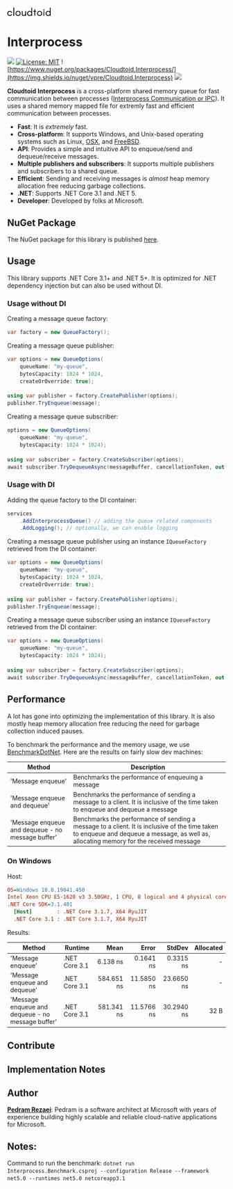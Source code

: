 <a href="https://github.com/cloudtoid"><img src="https://raw.githubusercontent.com/cloudtoid/assets/master/logos/cloudtoid-black-red.png" width="100"></a>

# Interprocess

![](https://github.com/cloudtoid/interprocess/workflows/publish/badge.svg) [![License: MIT](https://img.shields.io/badge/License-MIT-blue.svg)](https://github.com/cloudtoid/url-patterns/blob/master/LICENSE) ![https://www.nuget.org/packages/Cloudtoid.Interprocess/](https://img.shields.io/nuget/vpre/Cloudtoid.Interprocess) ![](https://img.shields.io/badge/.net%20core-%3E%203.1.0-blue)

**Cloudtoid Interprocess** is a cross-platform shared memory queue for fast communication between processes ([Interprocess Communication or IPC](https://en.wikipedia.org/wiki/Inter-process_communication)). It uses a shared memory mapped file for extremly fast and efficient communication between processes.

- **Fast**: It is *extremely* fast.
- **Cross-platform**: It supports Windows, and Unix-based operating systems such as Linux, [OSX](https://en.wikipedia.org/wiki/MacOS), and [FreeBSD](https://www.freebsd.org/).
- **API**: Provides a simple and intuitive API to enqueue/send and dequeue/receive messages.
- **Multiple publishers and subscribers**: It supports multiple publishers and subscribers to a shared queue.
- **Efficient**: Sending and receiving messages is *almost* heap memory allocation free reducing garbage collections.
- **.NET**: Supports .NET Core 3.1 and .NET 5.
- **Developer**: Developed by folks at Microsoft.

## NuGet Package

The NuGet package for this library is published [here](https://www.nuget.org/packages/Cloudtoid.Interprocess/).

## Usage

This library supports .NET Core 3.1+ and .NET 5+. It is optimized for .NET dependency injection but can also be used without DI.

### Usage without DI

Creating a message queue factory:

```csharp
var factory = new QueueFactory();
```

Creating a message queue publisher:

```csharp
var options = new QueueOptions(
    queueName: "my-queue",
    bytesCapacity: 1024 * 1024,
    createOrOverride: true);

using var publisher = factory.CreatePublisher(options);
publisher.TryEnqueue(message);
```

Creating a message queue subscriber:

```csharp
options = new QueueOptions(
    queueName: "my-queue",
    bytesCapacity: 1024 * 1024);

using var subscriber = factory.CreateSubscriber(options);
await subscriber.TryDequeueAsync(messageBuffer, cancellationToken, out var msg);
```

### Usage with DI

Adding the queue factory to the DI container:

```csharp
services
    .AddInterprocessQueue() // adding the queue related components
    .AddLogging(); // optionally, we can enable logging
```

Creating a message queue publisher using an instance `IQueueFactory` retrieved from the DI container:

```csharp
var options = new QueueOptions(
    queueName: "my-queue",
    bytesCapacity: 1024 * 1024,
    createOrOverride: true);

using var publisher = factory.CreatePublisher(options);
publisher.TryEnqueue(message);
```

Creating a message queue subscriber using an instance `IQueueFactory` retrieved from the DI container:

```csharp
var options = new QueueOptions(
    queueName: "my-queue",
    bytesCapacity: 1024 * 1024);

using var subscriber = factory.CreateSubscriber(options);
await subscriber.TryDequeueAsync(messageBuffer, cancellationToken, out var message);
```

## Performance

A lot has gone into optimizing the implementation of this library. It is also mostly heap memory allocation free reducing the need for garbage collection induced pauses.

To benchmark the performance and the memory usage, we use [BenchmarkDotNet](https://benchmarkdotnet.org/). Here are the results on fairly slow dev machines:

|                                            Method |       Description |
|-------------------------------------------------- |-------------- |
|                                 'Message enqueue' | Benchmarks the performance of enqueuing a message |
|                     'Message enqueue and dequeue' | Benchmarks the performance of sending a message to a client. It is inclusive of the time taken to enqueue and dequeue a message |
| 'Message enqueue and dequeue - no message buffer' | Benchmarks the performance of sending a message to a client. It is inclusive of the time taken to enqueue and dequeue a message, as well as, allocating memory for the received message |

### On Windows

Host: 

```ini
OS=Windows 10.0.19041.450
Intel Xeon CPU E5-1620 v3 3.50GHz, 1 CPU, 8 logical and 4 physical cores
.NET Core SDK=3.1.401
  [Host]        : .NET Core 3.1.7, X64 RyuJIT
  .NET Core 3.1 : .NET Core 3.1.7, X64 RyuJIT
```

Results:

|                                            Method |       Runtime |       Mean |      Error |     StdDev | Allocated |
|-------------------------------------------------- |-------------- |-----------:|-----------:|-----------:|----------:|
|                                 'Message enqueue' | .NET Core 3.1 |   6.138 ns |  0.1641 ns |  0.3315 ns |         - |
|                     'Message enqueue and dequeue' | .NET Core 3.1 | 584.651 ns | 11.5850 ns | 23.6650 ns |         - |
| 'Message enqueue and dequeue - no message buffer' | .NET Core 3.1 | 581.341 ns | 11.5766 ns | 30.2940 ns |      32 B |



## Contribute

## Implementation Notes

## Author

[**Pedram Rezaei**](https://www.linkedin.com/in/pedramrezaei/): Pedram is a software architect at Microsoft with years of experience building highly scalable and reliable cloud-native applications for Microsoft.



## Notes:
Command to run the benchmark: `dotnet run Interprocess.Benchmark.csproj --configuration Release --framework net5.0 --runtimes net5.0 netcoreapp3.1`

